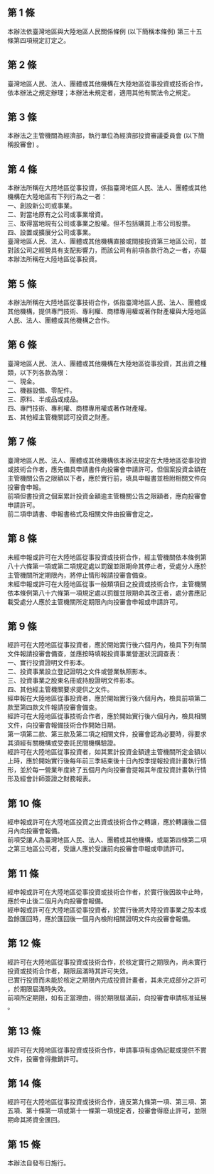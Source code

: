 第 1 條
-------
本辦法依臺灣地區與大陸地區人民關係條例 (以下簡稱本條例) 第三十五  
條第四項規定訂定之。

第 2 條
-------
臺灣地區人民、法人、團體或其他機構在大陸地區從事投資或技術合作，  
依本辦法之規定辦理；本辦法未規定者，適用其他有關法令之規定。

第 3 條
-------
本辦法之主管機關為經濟部，執行單位為經濟部投資審議委員會 (以下簡  
稱投審會) 。

第 4 條
-------
本辦法所稱在大陸地區從事投資，係指臺灣地區人民、法人、團體或其他  
機構在大陸地區有下列行為之一者︰  
一、創設新公司或事業。  
二、對當地原有之公司或事業增資。  
三、取得當地現有公司或事業之股權。但不包括購買上市公司股票。  
四、設置或擴展分公司或事業。  
臺灣地區人民、法人、團體或其他機構直接或間接投資第三地區公司，並  
對該公司之經營具有支配影響力，而該公司有前項各款行為之一者，亦屬  
本辦法所稱在大陸地區從事投資。

第 5 條
-------
本辦法所稱在大陸地區從事技術合作，係指臺灣地區人民、法人、團體或  
其他機構，提供專門技術、專利權、商標專用權或著作財產權與大陸地區  
人民、法人、團體或其他機構之合作。

第 6 條
-------
臺灣地區人民、法人、團體或其他機構在大陸地區從事投資，其出資之種  
類，以下列各款為限︰  
一、現金。  
二、機器設備、零配件。  
三、原料、半成品或成品。  
四、專門技術、專利權、商標專用權或著作財產權。  
五、其他經主管機關認可投資之財產。

第 7 條
-------
臺灣地區人民、法人、團體或其他機構依本辦法規定在大陸地區從事投資  
或技術合作者，應先備具申請書件向投審會申請許可。但個案投資金額在  
主管機關公告之限額以下者，應於實行前，填具申報書並檢附相關文件向  
投審會申報。  
前項但書投資之個案累計投資金額逾主管機關公告之限額者，應向投審會  
申請許可。  
前二項申請書、申報書格式及相關文件由投審會定之。

第 8 條
-------
未經申報或許可在大陸地區從事投資或技術合作，經主管機關依本條例第  
八十六條第一項或第二項規定處以罰鍰並限期命其停止者，受處分人應於  
主管機關所定期限內，將停止情形報請投審會備查。  
未經申報或許可在大陸地區從事一般類項目之投資或技術合作，主管機關  
依本條例第八十六條第一項規定處以罰鍰並限期命其改正者，處分書應記  
載受處分人應於主管機關所定期限內向投審會申報或申請許可。

第 9 條
-------
經許可在大陸地區從事投資者，應於開始實行後六個月內，檢具下列有關  
文件報請投審會備查，並應按時填報投資事業營運狀況調查表：  
一、實行投資證明文件影本。  
二、投資事業設立登記證明之文件或營業執照影本。  
三、投資事業之股東名冊或持股證明文件影本。  
四、其他經主管機關要求提供之文件。  
經申報在大陸地區從事投資者，應於開始實行後六個月內，檢具前項第二  
款至第四款文件報請投審會備查。  
經許可在大陸地區從事技術合作者，應於開始實行後六個月內，檢具相關  
文件，向投審會報備技術合作開始日期。  
第一項第二款、第三款及第二項之相關文件，投審會認為必要時，得要求  
其須經有關機構或受委託民間機構驗證。  
經許可在大陸地區從事投資者，如其累計投資金額達主管機關所定金額以  
上時，應於開始實行後每年前三季結束後十日內按季提報投資計畫執行情  
形，並於每一營業年度終了五個月內向投審會提報其年度投資計畫執行情  
形及經會計師簽證之財務報表。

第 10 條
--------
經申報或許可在大陸地區投資之出資或技術合作之轉讓，應於轉讓後二個  
月內向投審會報備。  
前項受讓人為臺灣地區人民、法人、團體或其他機構，或屬第四條第二項  
之第三地區公司者，受讓人應於受讓前向投審會申報或申請許可。

第 11 條
--------
經申報或許可在大陸地區從事投資或技術合作者，於實行後因故中止時，  
應於中止後二個月內向投審會報備。  
經申報或許可在大陸地區從事投資者，於實行後將大陸投資事業之股本或  
盈餘匯回時，應於匯回後一個月內檢附相關證明文件向投審會報備。

第 12 條
--------
經許可在大陸地區從事投資或技術合作，於核定實行之期限內，尚未實行  
投資或技術合作者，期限屆滿時其許可失效。  
已實行投資而未能於核定之期限內完成投資計畫者，其未完成部分之許可  
，於期限屆滿時失效。  
前項所定期限，如有正當理由，得於期限屆滿前，向投審會申請核准延展  
。

第 13 條
--------
經許可在大陸地區從事投資或技術合作，申請事項有虛偽記載或提供不實  
文件，投審會得撤銷許可。

第 14 條
--------
經許可在大陸地區從事投資或技術合作，違反第九條第一項、第三項、第  
五項、第十條第一項或第十一條第一項規定者，投審會得廢止許可，並限  
期命其將資金匯回。

第 15 條
--------
本辦法自發布日施行。

